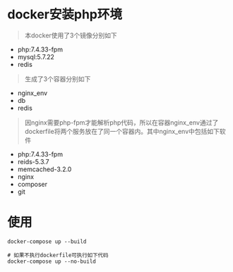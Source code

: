 # docker安装php环境
> 本docker使用了3个镜像分别如下
- php:7.4.33-fpm
- mysql:5.7.22
- redis


> 生成了3个容器分别如下
- nginx_env
- db
- redis

> 因nginx需要php-fpm才能解析php代码，所以在容器nginx_env通过了dockerfile将两个服务放在了同一个容器内。其中nginx_env中包括如下软件
- php:7.4.33-fpm
- reids-5.3.7
- memcached-3.2.0
- nginx
- composer
- git

# 使用
```
docker-compose up --build

# 如果不执行dockerfile可执行如下代码
docker-compose up --no-build
```